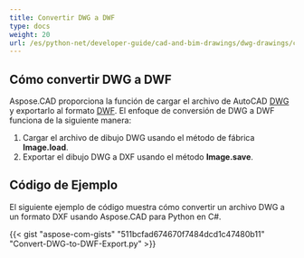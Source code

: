 ```yaml
---
title: Convertir DWG a DWF
type: docs
weight: 20
url: /es/python-net/developer-guide/cad-and-bim-drawings/dwg-drawings/convert-dwg-to-dwf/
---
```


## **Cómo convertir DWG a DWF**

Aspose.CAD proporciona la función de cargar el archivo de AutoCAD [DWG](https://docs.fileformat.com/cad/dwg/) y exportarlo al formato [DWF](https://docs.fileformat.com/cad/dwf/). El enfoque de conversión de DWG a DWF funciona de la siguiente manera:

1. Cargar el archivo de dibujo DWG usando el método de fábrica **Image.load**.
1. Exportar el dibujo DWG a DXF usando el método **Image.save**.

## Código de Ejemplo

El siguiente ejemplo de código muestra cómo convertir un archivo DWG a un formato DXF usando Aspose.CAD para Python en C#.

{{< gist "aspose-com-gists" "511bcfad674670f7484dcd1c47480b11" "Convert-DWG-to-DWF-Export.py" >}}

